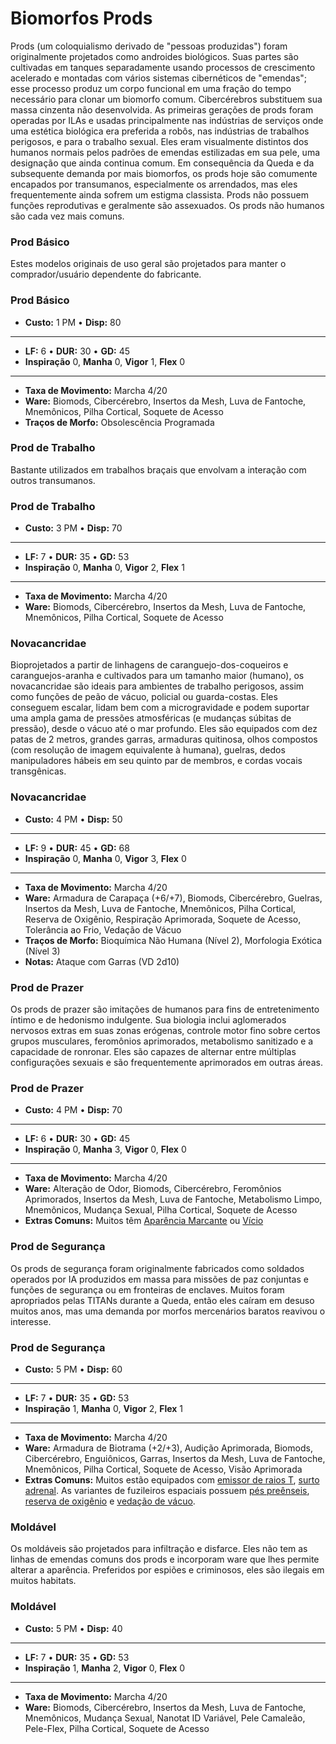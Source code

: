 # Biomorfos Prods

Prods (um coloquialismo derivado de "pessoas produzidas") foram originalmente projetados como androides biológicos. Suas partes são cultivadas em tanques separadamente usando processos de crescimento acelerado e montadas com vários sistemas cibernéticos de "emendas"; esse processo produz um corpo funcional em uma fração do tempo necessário para clonar um biomorfo comum. Cibercérebros substituem sua massa cinzenta não desenvolvida. As primeiras gerações de prods foram operadas por ILAs e usadas principalmente nas indústrias de serviços onde uma estética biológica era preferida a robôs, nas indústrias de trabalhos perigosos, e para o trabalho sexual. Eles eram visualmente distintos dos humanos normais pelos padrões de emendas estilizadas em sua pele, uma designação que ainda continua comum. Em consequência da Queda e da subsequente demanda por mais biomorfos, os prods hoje são comumente encapados por transumanos, especialmente os arrendados, mas eles frequentemente ainda sofrem um estigma classista. Prods não possuem funções reprodutivas e geralmente são assexuados. Os prods não humanos são cada vez mais comuns.

<!-- CLEANED /blockquote -->

### Prod Básico

Estes modelos originais de uso geral são projetados para manter o comprador/usuário dependente do fabricante.

<!-- CLEANED blockquote class="indent stat-list" -->

### Prod Básico

- **Custo:** 1&nbsp;PM • **Disp:** 80

---

- **LF:** 6 • **DUR:** 30 • **GD:** 45
- **Inspiração** 0, **Manha** 0, **Vigor** 1, **Flex** 0

---

- **Taxa de Movimento:** Marcha 4/20
- **Ware:** Biomods, Cibercérebro, Insertos da Mesh, Luva de Fantoche, Mnemônicos, Pilha Cortical, Soquete de Acesso
- **Traços de Morfo:** Obsolescência Programada

<!-- CLEANED /blockquote -->

### Prod de Trabalho

Bastante utilizados em trabalhos braçais que envolvam a interação com outros transumanos.

<!-- CLEANED blockquote class="indent stat-list" -->

### Prod de Trabalho

- **Custo:** 3&nbsp;PM • **Disp:** 70

---

- **LF:** 7 • **DUR:** 35 • **GD:** 53
- **Inspiração** 0, **Manha** 0, **Vigor** 2, **Flex** 1

---

- **Taxa de Movimento:** Marcha 4/20
- **Ware:** Biomods, Cibercérebro, Insertos da Mesh, Luva de Fantoche, Mnemônicos, Pilha Cortical, Soquete de Acesso

<!-- CLEANED /blockquote -->

### Novacancridae

Bioprojetados a partir de linhagens de caranguejo-dos-coqueiros e caranguejos-aranha e cultivados para um tamanho maior (humano), os novacancridae são ideais para ambientes de trabalho perigosos, assim como funções de peão de vácuo, policial ou guarda-costas. Eles conseguem escalar, lidam bem com a microgravidade e podem suportar uma ampla gama de pressões atmosféricas (e mudanças súbitas de pressão), desde o vácuo até o mar profundo. Eles são equipados com dez patas de 2 metros, grandes garras, armaduras quitinosa, olhos compostos (com resolução de imagem equivalente à humana), guelras, dedos manipuladores hábeis em seu quinto par de membros, e cordas vocais transgênicas.

<!-- CLEANED blockquote class="indent stat-list" -->

### Novacancridae

- **Custo:** 4&nbsp;PM • **Disp:** 50

---

- **LF:** 9 • **DUR:** 45 • **GD:** 68
- **Inspiração** 0, **Manha** 0, **Vigor** 3, **Flex** 0

---

- **Taxa de Movimento:** Marcha 4/20
- **Ware:** Armadura de Carapaça (+6/+7), Biomods, Cibercérebro, Guelras, Insertos da Mesh, Luva de Fantoche, Mnemônicos, Pilha Cortical, Reserva de Oxigênio, Respiração Aprimorada, Soquete de Acesso, Tolerância ao Frio, Vedação de Vácuo
- **Traços de Morfo:** Bioquímica Não Humana (Nível 2), Morfologia Exótica (Nível 3)
- **Notas:** Ataque com Garras (VD 2d10)

<!-- CLEANED /blockquote -->

### Prod de Prazer

Os prods de prazer são imitações de humanos para fins de entretenimento íntimo e de hedonismo indulgente. Sua biologia inclui aglomerados nervosos extras em suas zonas erógenas, controle motor fino sobre certos grupos musculares, feromônios aprimorados, metabolismo sanitizado e a capacidade de ronronar. Eles são capazes de alternar entre múltiplas configurações sexuais e são frequentemente aprimorados em outras áreas.

<!-- CLEANED blockquote class="indent stat-list" -->

### Prod de Prazer

- **Custo:** 4&nbsp;PM • **Disp:** 70

---

- **LF:** 6 • **DUR:** 30 • **GD:** 45
- **Inspiração** 0, **Manha** 3, **Vigor** 0, **Flex** 0

---

- **Taxa de Movimento:** Marcha 4/20
- **Ware:** Alteração de Odor, Biomods, Cibercérebro, Feromônios Aprimorados, Insertos da Mesh, Luva de Fantoche, Metabolismo Limpo, Mnemônicos, Mudança Sexual, Pilha Cortical, Soquete de Acesso
- **Extras Comuns:** Muitos têm [Aparência Marcante](../04/28-traits.md#striking-looks) ou [Vício](../04/28-traits.md#addiction)

<!-- CLEANED /blockquote -->

### Prod de Segurança

Os prods de segurança foram originalmente fabricados como soldados operados por IA produzidos em massa para missões de paz conjuntas e funções de segurança ou em fronteiras de enclaves. Muitos foram apropriados pelas TITANs durante a Queda, então eles caíram em desuso muitos anos, mas uma demanda por morfos mercenários baratos reavivou o interesse.

<!-- CLEANED blockquote class="indent stat-list" -->

### Prod de Segurança

- **Custo:** 5&nbsp;PM • **Disp:** 60

---

- **LF:** 7 • **DUR:** 35 • **GD:** 53
- **Inspiração** 1, **Manha** 0, **Vigor** 2, **Flex** 1

---

- **Taxa de Movimento:** Marcha 4/20
- **Ware:** Armadura de Biotrama (+2/+3), Audição Aprimorada, Biomods, Cibercérebro, Enguiônicos, Garras, Insertos da Mesh, Luva de Fantoche, Mnemônicos, Pilha Cortical, Soquete de Acesso, Visão Aprimorada
- **Extras Comuns:** Muitos estão equipados com [emissor de raios T](../16/06-sensory-augmentations.md), [surto adrenal](../16/10-combat-augmentations.md). As variantes de fuzileiros espaciais possuem [pés preênseis](../16/11-physical-augmentations.md), [reserva de oxigênio](../16/11-physical-augmentations.md) e [vedação de vácuo](../16/11-physical-augmentations.md).

<!-- CLEANED /blockquote -->

### Moldável

Os moldáveis são projetados para infiltração e disfarce. Eles não tem as linhas de emendas comuns dos prods e incorporam ware que lhes permite alterar a aparência. Preferidos por espiões e criminosos, eles são ilegais em muitos habitats.

<!-- CLEANED blockquote class="indent stat-list" -->

### Moldável

- **Custo:** 5&nbsp;PM • **Disp:** 40

---

- **LF:** 7 • **DUR:** 35 • **GD:** 53
- **Inspiração** 1, **Manha** 2, **Vigor** 0, **Flex** 0

---

- **Taxa de Movimento:** Marcha 4/20
- **Ware:** Biomods, Cibercérebro, Insertos da Mesh, Luva de Fantoche, Mnemônicos, Mudança Sexual, Nanotat ID Variável, Pele Camaleão, Pele-Flex, Pilha Cortical, Soquete de Acesso

<!-- CLEANED /blockquote -->
